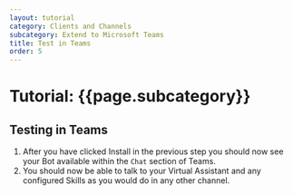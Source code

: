 ```yaml
---
layout: tutorial
category: Clients and Channels
subcategory: Extend to Microsoft Teams
title: Test in Teams
order: 5
---
```


# Tutorial: {{page.subcategory}}

## Testing in Teams

1. After you have clicked Install in the previous step you should now see your Bot available within the `Chat` section of Teams.
2. You should now be able to talk to your Virtual Assistant and any configured Skills as you would do in any other channel.
